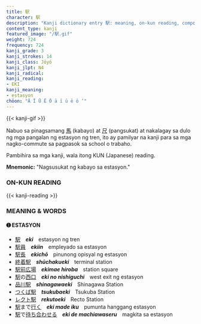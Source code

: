 ```yaml
---
title: 駅
character: 駅
description: "Kanji dictionary entry 駅: meaning, on-kun reading, compounds, origin, related kanji"
content_type: kanji
featured_image: "/駅.gif"
weight: 724
frequency: 724
kanji_grade: 3
kanji_strokes: 14
kanji_class: Jōyō
kanji_jlpt: N4
kanji_radical: 
kanji_reading: 
- EKI
kanji_meaning:
- estasyon
chōon: "Ā Ī Ū Ē Ō ā ī ū ē ō ’"
---
```

[//]: # (Don't edit the line below. Kanji animated GIF code is automatically generated.)
{{< kanji-gif >}}

[//]: # (Edit below this line.)

Nabuo sa pinagsamang [馬](../馬) (kabayo) at [尺](../尺) (pangsukat) at nakalagay sa dulo ng mga pangalan ng estasyon ng tren, ito ay pamilyar na kanji para sa mga nagko-commute sa pagpasok sa school o trabaho.

Pambihira sa mga kanji, wala itong KUN (Japanese) reading.
 
**Mnemonic:** "Nagsusukat ng kabayo sa estasyon."

### ON-KUN READING

[//]: # (Don't edit the line below. ON-KUN READING code is automatically generated.)
{{< kanji-reading >}}

### MEANING & WORDS

#### ➊ **ESTASYON**
  - [駅](../駅)　***eki***　estasyon ng tren
  - [駅](../駅)[員](../員)　***ekiin***　empleyado sa estasyon
  - [駅](../駅)[長](../長)　***ekichō***　pinunong opisyal ng estasyon
  - [終](../終)[着](../着)[駅](../駅)　***shūchakueki***　terminal station
  - [駅](../駅)[前](../前)[広](../広)[場](../場)　***ekimae hiroba***　station square
  - [駅](../駅)の[西](../西)[口](../口)　***eki no nishiguchi***　west exit ng estasyon
  - [品](../品)[川](../川)[駅](../駅)　***shinagawaeki***　Shinagawa Station
  - [つくば駅](https://ja.wikipedia.org/wiki/%E3%81%A4%E3%81%8F%E3%81%B0%E9%A7%85)　***tsukubaeki***　Tsukuba Station
  - [レクト駅](https://ja.wikipedia.org/wiki/%E3%83%AC%E3%82%AF%E3%83%88%E9%A7%85)　***rekutoeki***　Recto Station
  - [駅](../駅)まで[行く](../行)　***eki made iku***　pumunta hanggang estasyon
  - [駅](../駅)で[待ち](../待)[合わせる](../合)　***eki de machiawaseru***　magkita sa estasyon
